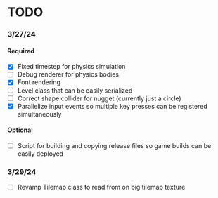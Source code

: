 # TODO

### 3/27/24

#### Required

- [x] Fixed timestep for physics simulation
- [ ] Debug renderer for physics bodies
- [x] Font rendering
- [ ] Level class that can be easily serialized
- [ ] Correct shape collider for nugget (currently just a circle)
- [x] Parallelize input events so multiple key presses can be registered simultaneously

#### Optional

- [ ] Script for building and copying release files so game builds can be easily deployed

### 3/29/24

- [ ] Revamp Tilemap class to read from on big tilemap texture